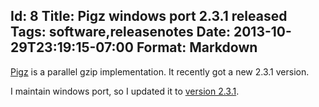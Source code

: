 Id: 8
Title: Pigz windows port 2.3.1 released
Tags: software,releasenotes
Date: 2013-10-29T23:19:15-07:00
Format: Markdown
--------------
[Pigz](http://zlib.net/pigz/) is a parallel gzip implementation. It recently got a new 2.3.1 version.

I maintain windows port, so I updated it to [version 2.3.1](http://blog.kowalczyk.info/software/pigz-for-windows.html).
